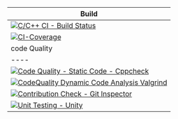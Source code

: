 |Build|
|------|
|[![C/C++ CI - Build Status](https://github.com/Rajamchakradar/project1/actions/workflows/build.yml/badge.svg)](https://github.com/Rajamchakradar/project1/actions/workflows/build.yml)|
|[![CI-Coverage](https://github.com/Rajamchakradar/project1/actions/workflows/gcov.yml/badge.svg)](https://github.com/Rajamchakradar/project1/actions/workflows/gcov.yml)|
|code Quality|
|----|
|[![Code Quality - Static Code - Cppcheck](https://github.com/Rajamchakradar/project1/actions/workflows/cppcheck.yml/badge.svg)](https://github.com/Rajamchakradar/project1/actions/workflows/cppcheck.yml)|
|[![CodeQuality Dynamic Code Analysis Valgrind](https://github.com/Rajamchakradar/project1/actions/workflows/CodeQuality_Dynamic.yml/badge.svg)](https://github.com/Rajamchakradar/project1/actions/workflows/CodeQuality_Dynamic.yml)|
|[![Contribution Check - Git Inspector](https://github.com/Rajamchakradar/project1/actions/workflows/gitinspector.yml/badge.svg)](https://github.com/Rajamchakradar/project1/actions/workflows/gitinspector.yml)|
|[![Unit Testing - Unity](https://github.com/Rajamchakradar/project1/actions/workflows/unity.yml/badge.svg)](https://github.com/Rajamchakradar/project1/actions/workflows/unity.yml)|



